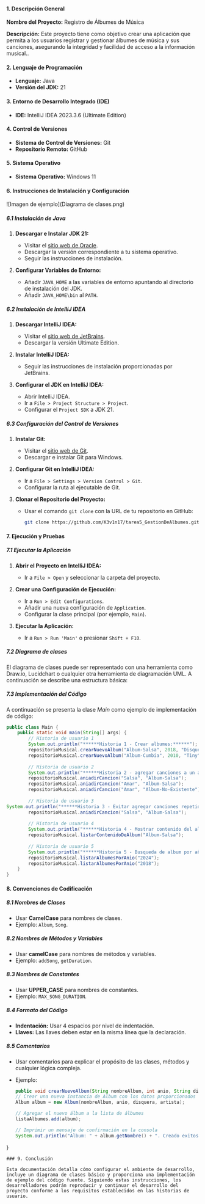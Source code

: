 #### 1. Descripción General

**Nombre del Proyecto:** Registro de Álbumes de Música

**Descripción:** Este proyecto tiene como objetivo crear una aplicación que permita a los usuarios registrar y gestionar álbumes de música y sus canciones, asegurando la integridad y facilidad de acceso a la información musical..

#### 2. Lenguaje de Programación

- **Lenguaje:** Java
- **Versión del JDK:** 21

#### 3. Entorno de Desarrollo Integrado (IDE)

- **IDE:** IntelliJ IDEA 2023.3.6 (Ultimate Edition)
#### 4. Control de Versiones

- **Sistema de Control de Versiones:** Git
- **Repositorio Remoto:** GitHub

#### 5. Sistema Operativo

- **Sistema Operativo:** Windows 11

#### 6. Instrucciones de Instalación y Configuración
![Imagen de ejemplo](Diagrama de clases.png)

##### 6.1 Instalación de Java

1. **Descargar e Instalar JDK 21:**
   - Visitar el [sitio web de Oracle](https://www.oracle.com/java/technologies/javase/jdk21-archive-downloads.html).
   - Descargar la versión correspondiente a tu sistema operativo.
   - Seguir las instrucciones de instalación.

2. **Configurar Variables de Entorno:**
   - Añadir `JAVA_HOME` a las variables de entorno apuntando al directorio de instalación del JDK.
   - Añadir `JAVA_HOME\bin` al `PATH`.

##### 6.2 Instalación de IntelliJ IDEA

1. **Descargar IntelliJ IDEA:**
   - Visitar el [sitio web de JetBrains](https://www.jetbrains.com/idea/download/).
   - Descargar la versión Ultimate Edition.

2. **Instalar IntelliJ IDEA:**
   - Seguir las instrucciones de instalación proporcionadas por JetBrains.

3. **Configurar el JDK en IntelliJ IDEA:**
   - Abrir IntelliJ IDEA.
   - Ir a `File > Project Structure > Project`.
   - Configurar el `Project SDK` a JDK 21.

##### 6.3 Configuración del Control de Versiones

1. **Instalar Git:**
   - Visitar el [sitio web de Git](https://git-scm.com/).
   - Descargar e instalar Git para Windows.

2. **Configurar Git en IntelliJ IDEA:**
   - Ir a `File > Settings > Version Control > Git`.
   - Configurar la ruta al ejecutable de Git.

3. **Clonar el Repositorio del Proyecto:**
   - Usar el comando `git clone` con la URL de tu repositorio en GitHub:
     ```bash
     git clone https://github.com/K3v1n17/tarea5_GestionDeAlbumes.git
     ```

#### 7. Ejecución y Pruebas

##### 7.1 Ejecutar la Aplicación

1. **Abrir el Proyecto en IntelliJ IDEA:**
   - Ir a `File > Open` y seleccionar la carpeta del proyecto.

2. **Crear una Configuración de Ejecución:**
   - Ir a `Run > Edit Configurations`.
   - Añadir una nueva configuración de `Application`.
   - Configurar la clase principal (por ejemplo, `Main`).

3. **Ejecutar la Aplicación:**
   - Ir a `Run > Run 'Main'` o presionar `Shift + F10`.
##### 7.2 Diagrama de clases
El diagrama de clases puede ser representado con una herramienta como Draw.io, Lucidchart o cualquier otra herramienta de diagramación UML. A continuación se describe una estructura básica:


##### 7.3 Implementación del Código
A continuación se presenta  la clase *Main* como ejemplo de implementación de código:
```java
public class Main {  
    public static void main(String[] args) {  
        // Historia de usuario 1  
        System.out.println("******Historia 1 - Crear albumes:******");  
        repositorioMusical.crearNuevoAlbum("Album-Salsa", 2018, "DisqueraPro", "Calimeño");  
        repositorioMusical.crearNuevoAlbum("Album-Cumbia", 2010, "Tiny", "Sonora Dinamita");  
          
        // Historia de usuario 2  
        System.out.println("******Historia 2 - agregar canciones a un album existente:******");  
        repositorioMusical.aniadirCancion("Salsa", "Album-Salsa");  
        repositorioMusical.aniadirCancion("Amar", "Album-Salsa");  
        repositorioMusical.aniadirCancion("Amar", "Album-No-Existente");  
  
        // Historia de usuario 3   
System.out.println("******Historia 3 - Evitar agregar canciones repetidas:******");  
        repositorioMusical.aniadirCancion("Salsa", "Album-Salsa");  
  
        // Historia de usuario 4  
        System.out.println("******Historia 4 - Mostrar contenido del album por su nombre junto con su duracion:******");  
        repositorioMusical.listarContenidoDeAlbum("Album-Salsa");  
  
        // Historia de usuario 5  
        System.out.println("******Historia 5 - Busqueda de album por año:******");  
        repositorioMusical.listarAlbumesPorAnio("2024");  
        repositorioMusical.listarAlbumesPorAnio("2018");  
    }  
}
```

#### 8. Convenciones de Codificación

##### 8.1 Nombres de Clases

- Usar **CamelCase** para nombres de clases. 
- Ejemplo: `Album`, `Song`.

##### 8.2 Nombres de Métodos y Variables

- Usar **camelCase** para nombres de métodos y variables.
- Ejemplo: `addSong`, `getDuration`.

##### 8.3 Nombres de Constantes

- Usar **UPPER_CASE** para nombres de constantes.
- Ejemplo: `MAX_SONG_DURATION`.

##### 8.4 Formato del Código

- **Indentación:** Usar 4 espacios por nivel de indentación.
- **Llaves:** Las llaves deben estar en la misma línea que la declaración.

##### 8.5 Comentarios

- Usar comentarios para explicar el propósito de las clases, métodos y cualquier lógica compleja.
- Ejemplo:

    ```java
    public void crearNuevoAlbum(String nombreAlbum, int anio, String disquera, String artista) {
    // Crear una nueva instancia de Album con los datos proporcionados
    Album album = new Album(nombreAlbum, anio, disquera, artista);
    
    // Agregar el nuevo álbum a la lista de álbumes
    listaAlbumes.add(album);
    
    // Imprimir un mensaje de confirmación en la consola
    System.out.println("Album: " + album.getNombre() + ". Creado exitosamente");
}
    
```
### 9. Conclusión

Esta documentación detalla cómo configurar el ambiente de desarrollo, incluye un diagrama de clases básico y proporciona una implementación de ejemplo del código fuente. Siguiendo estas instrucciones, los desarrolladores podrán reproducir y continuar el desarrollo del proyecto conforme a los requisitos establecidos en las historias de usuario.